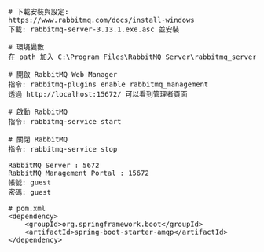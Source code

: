 <pre>
# 下載安裝與設定:
https://www.rabbitmq.com/docs/install-windows
下載: rabbitmq-server-3.13.1.exe.asc 並安裝

# 環境變數
在 path 加入 C:\Program Files\RabbitMQ Server\rabbitmq_server-3.13.1\sbin

# 開啟 RabbitMQ Web Manager
指令: rabbitmq-plugins enable rabbitmq_management
透過 http://localhost:15672/ 可以看到管理者頁面

# 啟動 RabbitMQ
指令: rabbitmq-service start

# 關閉 RabbitMQ
指令: rabbitmq-service stop

RabbitMQ Server : 5672
RabbitMQ Management Portal : 15672
帳號: guest 
密碼: guest

# pom.xml
&lt;dependency&gt;
    &lt;groupId&gt;org.springframework.boot&lt;/groupId&gt;
    &lt;artifactId&gt;spring-boot-starter-amqp&lt;/artifactId&gt;
&lt;/dependency&gt;

</pre>
